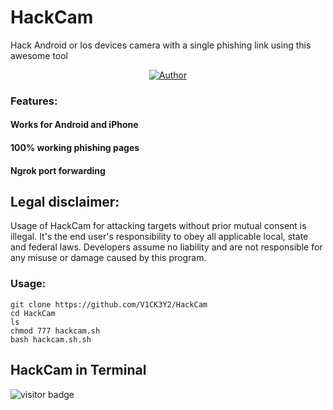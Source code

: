 # HackCam

Hack Android or Ios devices camera with a single phishing link using this awesome tool

<p align="center">
<a href="https://github.com/V1CK3Y2"><img title="Author" src="https://img.shields.io/badge/Author-V1CK3Y2-red.svg?style=for-the-badge&logo=github"></a>
</p>

### Features:

#### Works for Android and iPhone
#### 100% working phishing pages
#### Ngrok port forwarding

## Legal disclaimer:

Usage of HackCam for attacking targets without prior mutual consent is illegal. It's the end user's responsibility to obey all applicable local, state and federal laws. Developers assume no liability and are not responsible for any misuse or damage caused by this program. 

### Usage:
```
git clone https://github.com/V1CK3Y2/HackCam
cd HackCam
ls
chmod 777 hackcam.sh
bash hackcam.sh.sh
```
## HackCam in Terminal



<p>
<img src="https://visitor-badge.laobi.icu/badge?page_id=JasonJerry.lockphish" alt="visitor badge"/>
</p>
